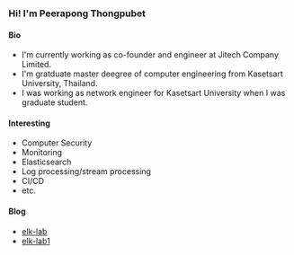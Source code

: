 ### Hi! I'm Peerapong Thongpubet
#### Bio
- I'm currently working as co-founder and engineer at Jitech Company Limited.
- I'm gratduate master deegree of computer engineering from Kasetsart University, Thailand.
- I was working as network engineer for Kasetsart University when I was graduate student.

#### Interesting
- Computer Security
- Monitoring
- Elasticsearch
- Log processing/stream processing 
- CI/CD
- etc.

#### Blog
- [elk-lab](https://pt1988.github.io/elk-lab)
- [elk-lab1](https://pt1988.github.io/elk-lab1)
